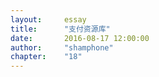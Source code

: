 ```yaml
---
layout:     essay
title:      "支付资源库"
date:       2016-08-17 12:00:00
author:     "shamphone"
chapter:	"18"
---
```

